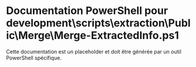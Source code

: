 # Documentation PowerShell pour development\scripts\extraction\Public\Merge\Merge-ExtractedInfo.ps1

Cette documentation est un placeholder et doit être générée par un outil PowerShell spécifique.
